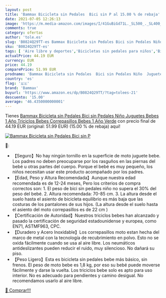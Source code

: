 ```yaml
---
layout: post
title: 'Bammax Bicicleta sin Pedales  Bici sin P al 15.00 % de rebaja'
date: 2021-07-05 12:26:13
image: 'https://m.media-amazon.com/images/I/41GuBiGd71L._SL500_._SL400_.jpg'
comments: true
category: ofertas
author: 'tole.es'
slug: 'B0824Q29TT-es Bammax Bicicleta sin Pedales Bici sin Pedales Niño...'
sku: 'B0824Q29TT-es'
tags: [ 'Aire libre y deportes','Bicicletas sin pedales para niños','Bicicletas, triciclos y correpasillos','Juguetes','Juguetes y juegos','bammax','bicicleta', ]
actualPrice: 44.19 EUR
currency: EUR
price: 44.19
comparePrice: 51.99 EUR
prodname: 'Bammax Bicicleta sin Pedales  Bici sin Pedales Niño  Juguetes Bebes 1 Año  Triciclos Bebes  Correpasillos Bebes 1 Año  Verde'
country: 'es'
flag: '🇪🇸'
brand: 'Bammax'
buyurl: 'https://www.amazon.es/dp/B0824Q29TT/?tag=tolees-21'
descuento: '15.00'
average: '46.4350000000001'
---
```


Tienes [Bammax Bicicleta sin Pedales  Bici sin Pedales Niño  Juguetes Bebes 1 Año  Triciclos Bebes  Correpasillos Bebes 1 Año  Verde](https://www.amazon.es/dp/B0824Q29TT/?tag=tolees-21) con precio final de  44.19 EUR (original: 51.99 EUR) (15.00 %  de rebaja) aqui!

[![Bammax Bicicleta sin Pedales  Bici sin P](https://m.media-amazon.com/images/I/41GuBiGd71L._SL500_._SL400_.jpg)](https://www.amazon.es/dp/B0824Q29TT/?tag=tolees-21)

🔎:

- 【Seguro】No hay ningún tornillo en la superficie de moto juguete bebe. Los padres no deben preocuparse por los rasguños en las piernas del bebé u otras partes del cuerpo. Porque el bebé es muy pequeño, los niños necesitan usar este producto acompañado por los padres.
- 【Edad, Peso y Altura Recomendada】Aunque nuestra edad recomendada es de 12-24 meses, Pero los criterios de compra correctos son: 1. El peso de bici sin pedales niño no supera el 30% del peso del bebé. 2. Altura recomendada: 70-85 cm. 3. La altura desde el suelo hasta el asiento de bicicleta equilibrio es más baja que las costuras de los pantalones de sus hijos. (La altura desde el suelo hasta el asiento del moto correpasillos es de 22 cm )
- 【Certificación de Autoridad】Nuestros triciclos bebes han alcanzado y pasado la certificación de seguridad estadounidense y europea, como EN71, ASTMF963, CPC.
- 【Duradero y Acero Inoxidable】Los correpasillos moto estan hecha del marco de metal con la tecnología de recubrimiento en polvo. Esto no se oxida fácilmente cuando se usa al aire libre. Los neumáticos antideslizantes pueden reducir el ruido, muy silencioso. No dañará su piso.
- 【Peso Ligero】Esta es bicicleta sin pedales bebe más básico, sin frenos. El peso de moto bebe es 1,8 kg, por eso su bebé puede moverse fácilmente y darse la vuelta. Los triciclos bebe solo es apto para uso interior. No es adecuado para pendientes y camino desigual. No recomendamos usarlo al aire libre.

[🛒 Comprar!!!](https://www.amazon.es/dp/B0824Q29TT/?tag=tolees-21)
